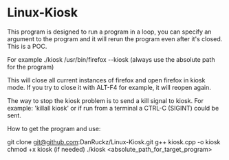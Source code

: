 # Linux-Kiosk
This program is designed to run a program in a loop, you can specify an argument to the program and it will rerun the program even after
it's closed. This is a POC.

For example
./kiosk /usr/bin/firefox --kiosk (always use the absolute path for the program)

This will close all current instances of firefox and open firefox in kiosk mode.
If you try to close it with ALT-F4 for example, it will reopen again.

The way to stop the kiosk problem is to send a kill signal to kiosk. For example: 'killall kiosk'
or if run from a terminal a CTRL-C (SIGINT) could be sent.

How to get the program and use:

git clone git@github.com:DanRuckz/Linux-Kiosk.git
g++ kiosk.cpp -o kiosk
chmod +x kiosk (if needed)
./kiosk <absolute_path_for_target_program> <args>
